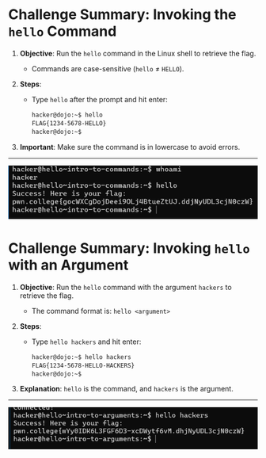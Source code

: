 # Challenge Summary: Invoking the `hello` Command

1. **Objective**: Run the `hello` command in the Linux shell to retrieve the flag. 
   - Commands are case-sensitive (`hello` ≠ `HELLO`).

2. **Steps**:
   - Type `hello` after the prompt and hit enter:
     ```bash
     hacker@dojo:~$ hello
     FLAG{1234-5678-HELLO}
     hacker@dojo:~$
     ```
3. **Important**: Make sure the command is in lowercase to avoid errors.
------
![](1.png)

# Challenge Summary: Invoking `hello` with an Argument

1. **Objective**: Run the `hello` command with the argument `hackers` to retrieve the flag.
   - The command format is: `hello <argument>`

2. **Steps**:
   - Type `hello hackers` and hit enter:
     ```bash
     hacker@dojo:~$ hello hackers
     FLAG{1234-5678-HELLO-HACKERS}
     hacker@dojo:~$
     ```

3. **Explanation**: `hello` is the command, and `hackers` is the argument.
----
![alt text](2.png)

